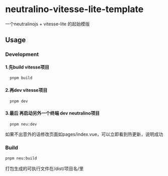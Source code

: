 # neutralino-vitesse-lite-template
一个neutralinojs + vitesse-lite 的起始模版


## Usage

### Development
#### 1.先build vitesse项目
```bash
  pnpm build
```
#### 2.再dev vitesse项目
```bash
  pnpm dev
```
#### 3.最后 再启动另外一个终端 dev neutralino项目
```bash
  pnpm neu:dev
```
如果不出意外的话修改页面如pages/index.vue，可以立即看到热更新，说明成功

### Build
```bash
pnpm neu:build
```
打包生成的可执行文件在/dist/项目名/里

